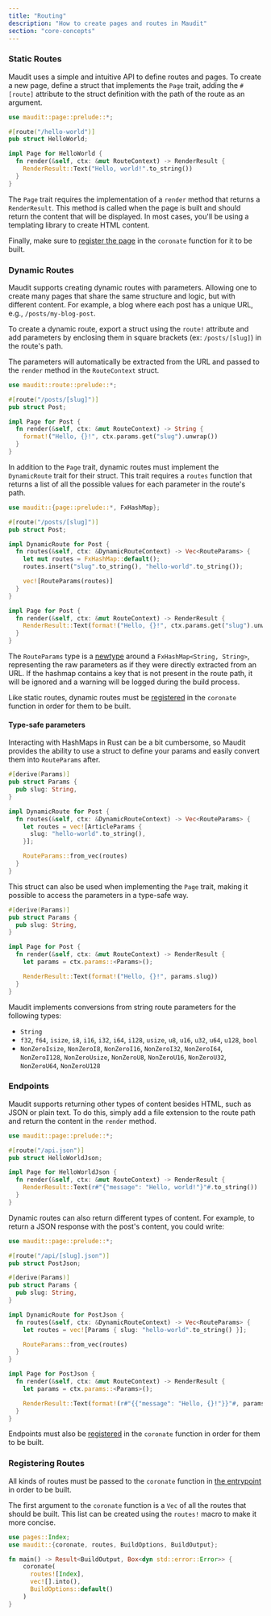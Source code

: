 ```yaml
---
title: "Routing"
description: "How to create pages and routes in Maudit"
section: "core-concepts"
---
```


### Static Routes

Maudit uses a simple and intuitive API to define routes and pages. To create a new page, define a struct that implements the `Page` trait, adding the `#[route]` attribute to the struct definition with the path of the route as an argument.

```rust
use maudit::page::prelude::*;

#[route("/hello-world")]
pub struct HelloWorld;

impl Page for HelloWorld {
  fn render(&self, ctx: &mut RouteContext) -> RenderResult {
    RenderResult::Text("Hello, world!".to_string())
  }
}
```

The `Page` trait requires the implementation of a `render` method that returns a `RenderResult`. This method is called when the page is built and should return the content that will be displayed. In most cases, you'll be using a templating library to create HTML content.

Finally, make sure to [register the page](#registering-routes) in the `coronate` function for it to be built.

### Dynamic Routes

Maudit supports creating dynamic routes with parameters. Allowing one to create many pages that share the same structure and logic, but with different content. For example, a blog where each post has a unique URL, e.g., `/posts/my-blog-post`.

To create a dynamic route, export a struct using the `route!` attribute and add parameters by enclosing them in square brackets (ex: `/posts/[slug]`) in the route's path.

The parameters will automatically be extracted from the URL and passed to the `render` method in the `RouteContext` struct.

```rust
use maudit::route::prelude::*;

#[route("/posts/[slug]")]
pub struct Post;

impl Page for Post {
  fn render(&self, ctx: &mut RouteContext) -> String {
    format!("Hello, {}!", ctx.params.get("slug").unwrap())
  }
}
```

In addition to the `Page` trait, dynamic routes must implement the `DynamicRoute` trait for their struct. This trait requires a `routes` function that returns a list of all the possible values for each parameter in the route's path.

```rust
use maudit::{page::prelude::*, FxHashMap};

#[route("/posts/[slug]")]
pub struct Post;

impl DynamicRoute for Post {
  fn routes(&self, ctx: &DynamicRouteContext) -> Vec<RouteParams> {
    let mut routes = FxHashMap::default();
    routes.insert("slug".to_string(), "hello-world".to_string());

    vec![RouteParams(routes)]
  }
}

impl Page for Post {
  fn render(&self, ctx: &mut RouteContext) -> RenderResult {
    RenderResult::Text(format!("Hello, {}!", ctx.params.get("slug").unwrap()))
  }
}
```

The `RouteParams` type is a [newtype](https://doc.rust-lang.org/rust-by-example/generics/new_types.html) around a `FxHashMap<String, String>`, representing the raw parameters as if they were directly extracted from an URL. If the hashmap contains a key that is not present in the route path, it will be ignored and a warning will be logged during the build process.

Like static routes, dynamic routes must be [registered](#registering-routes) in the `coronate` function in order for them to be built.

#### Type-safe parameters

Interacting with HashMaps in Rust can be a bit cumbersome, so Maudit provides the ability to use a struct to define your params and easily convert them into `RouteParams` after.

```rust
#[derive(Params)]
pub struct Params {
  pub slug: String,
}

impl DynamicRoute for Post {
  fn routes(&self, ctx: &DynamicRouteContext) -> Vec<RouteParams> {
    let routes = vec![ArticleParams {
      slug: "hello-world".to_string(),
    }];

    RouteParams::from_vec(routes)
  }
}
```

This struct can also be used when implementing the `Page` trait, making it possible to access the parameters in a type-safe way.

```rust
#[derive(Params)]
pub struct Params {
  pub slug: String,
}

impl Page for Post {
  fn render(&self, ctx: &mut RouteContext) -> RenderResult {
    let params = ctx.params::<Params>();

    RenderResult::Text(format!("Hello, {}!", params.slug))
  }
}
```

Maudit implements conversions from string route parameters for the following types:

- `String`
- `f32`, `f64`, `isize`, `i8`, `i16`, `i32`, `i64`, `i128`, `usize`, `u8`, `u16`, `u32`, `u64`, `u128`, `bool`
- `NonZeroIsize`, `NonZeroI8`, `NonZeroI16`, `NonZeroI32`, `NonZeroI64`, `NonZeroI128`, `NonZeroUsize`, `NonZeroU8`, `NonZeroU16`, `NonZeroU32`, `NonZeroU64`, `NonZeroU128`

### Endpoints

Maudit supports returning other types of content besides HTML, such as JSON or plain text. To do this, simply add a file extension to the route path and return the content in the `render` method.

```rust
use maudit::page::prelude::*;

#[route("/api.json")]
pub struct HelloWorldJson;

impl Page for HelloWorldJson {
  fn render(&self, ctx: &mut RouteContext) -> RenderResult {
    RenderResult::Text(r#"{"message": "Hello, world!"}"#.to_string())
  }
}
```

Dynamic routes can also return different types of content. For example, to return a JSON response with the post's content, you could write:

```rust
use maudit::page::prelude::*;

#[route("/api/[slug].json")]
pub struct PostJson;

#[derive(Params)]
pub struct Params {
  pub slug: String,
}

impl DynamicRoute for PostJson {
  fn routes(&self, ctx: &DynamicRouteContext) -> Vec<RouteParams> {
    let routes = vec![Params { slug: "hello-world".to_string() }];

    RouteParams::from_vec(routes)
  }
}

impl Page for PostJson {
  fn render(&self, ctx: &mut RouteContext) -> RenderResult {
    let params = ctx.params::<Params>();

    RenderResult::Text(format!(r#"{{"message": "Hello, {}!"}}"#, params.slug))
  }
}
```

Endpoints must also be [registered](#registering-routes) in the `coronate` function in order for them to be built.

### Registering Routes

All kinds of routes must be passed to the `coronate` function in [the entrypoint](/docs/entrypoint) in order to be built.

The first argument to the `coronate` function is a `Vec` of all the routes that should be built. This list can be created using the `routes!` macro to make it more concise.

```rust
use pages::Index;
use maudit::{coronate, routes, BuildOptions, BuildOutput};

fn main() -> Result<BuildOutput, Box<dyn std::error::Error>> {
    coronate(
      routes![Index],
      vec![].into(),
      BuildOptions::default()
    )
}
```
